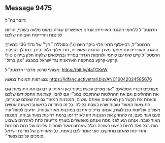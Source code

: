 ## Message 9475

דובר צה״ל:

הרמטכ״ל ללוחמי ההגנה האווירית: אנחנו מאפשרים שגרה כמעט מלאה בעורף, הודות לכוננות והדריכות הגבוהה שלכם 

הרמטכ״ל, רב-אלוף הרצי הלוי ביקר היום (ג׳) בסוללת ״חץ״ של גדוד 136 במערך ההגנה האווירית עם מפקד מערך ההגנה האווירית, תת-אלוף גלעד בירן. 
במהלך הביקור הרמטכ״ל קיים שיח עם לוחמי ולוחמות הגדוד בסדיר ובמילואים שלקחו חלק ביירוט טילי קרקע-קרקע במתקפה האיראנית נגד ישראל במבצע ׳מגן ברזל׳. 

מצורף סרטון מדברי הרמטכ״ל: https://bit.ly/4aTCKeW

מצורפות תמונות בנושא: https://idfanc.activetrail.biz/ANC16042024585676

מצורפים דבריו המלאים: ״אני מסיים עכשיו ביקור כאן וראיתי קודם גם את התוצאות וגם את התהליכים וגם את ההחלטות שהתקבלו במנ״י וגם להבין קצת את התפקידים שלכם ובאמת את הקשר בין האימונים שאתם עושים, המוכנות המאוד גבוהה שאתם שומרים, התוצאות המאוד טובות שהיו בשבת בלילה.
כל זה ביחד זה בראש ובראשונה אנשים מעולים ועליונות טכנולוגית, אנחנו צריכים אתכם במוכנות מאוד גבוהה, יודעים לפעול עוד פעם ועוד פעם, זה להחזיק את הכוננות הזו לאורך זמן ברמת דריכות מאוד גבוהה, מוכנות מאוד טובה.
אנחנו רגע לפני פסח ואנחנו מאפשרים בעורף מדיניות לתת לאזרחים בשבוע הזה בכל זאת לחיות כמעט בשגרה בגלל שאנחנו מאוד סומכים עליכם ועל רמת הכוננות והדריכות שאתם מחזיקים. ואני אומר לכם באמת, כל האזרחים של מדינת ישראל סומכים עליכם מאוד״.

